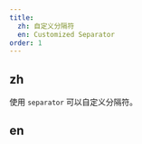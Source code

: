 ```yaml
---
title:
  zh: 自定义分隔符
  en: Customized Separator
order: 1
---
```


## zh

使用 `separator` 可以自定义分隔符。

## en
